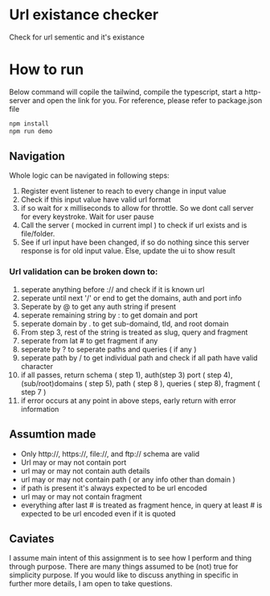 # Url existance checker
Check for url sementic and it's existance

# How to run
Below command will copile the tailwind, compile the typescript, start a http-server and open the link for you.
For reference, please refer to package.json file
```sh
npm install
npm run demo
```

## Navigation
Whole logic can be navigated in following steps:
1) Register event listener to reach to every change in input value
2) Check if this input value have valid url format
3) if so wait for x milliseconds to allow for throttle. So we dont call server for every keystroke. Wait for user pause
4) Call the server ( mocked in current impl ) to check if url exists and is file/folder.
5) See if url input have been changed, if so do nothing since this server response is for old input value. Else,
update the ui to show result

### Url validation can be broken down to:
1) seperate anything before :// and check if it is known url
2) seperate until next '/' or end to get the domains, auth and port info
3) Seperate by @ to get any auth string if present
4) seperate remaining string by : to get domain and port
5) seperate domain by . to get sub-domaind, tld, and root domain
6) From step 3, rest of the string is treated as slug, query and fragment
7) seperate from lat # to get fragment if any
8) seperate by ? to seperate paths and queries ( if any )
9) seperate path by / to get individual path and check if all path have valid character
10) if all passes, return schema ( step 1), auth(step 3) port ( step 4), (sub/root)domains ( step 5), path ( step 8 ), queries ( step 8), fragment ( step 7 )
11) if error occurs at any point in above steps, early return with error information

## Assumtion made
* Only http://, https://, file://, and ftp:// schema are valid
* Url may or may not contain port
* url may or may not contain auth details
* url may or may not contain path ( or any info other than domain )
* if path is present it's always expected to be url encoded
* url may or may not contain fragment
* everything after last # is treated as fragment hence, in query at least # is expected to be url encoded even if it is quoted

## Caviates
I assume main intent of this assignment is to see how I perform and thing through purpose.
There are many things assumed to be (not) true for simplicity purpose. If you would like to discuss anything in specific in further more details, I am open to take questions.